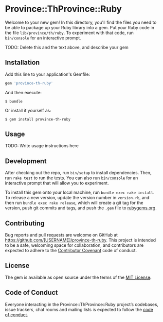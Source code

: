 # Province::ThProvince::Ruby

Welcome to your new gem! In this directory, you'll find the files you need to be able to package up your Ruby library into a gem. Put your Ruby code in the file `lib/province/th/ruby`. To experiment with that code, run `bin/console` for an interactive prompt.

TODO: Delete this and the text above, and describe your gem

## Installation

Add this line to your application's Gemfile:

```ruby
gem 'province-th-ruby'
```

And then execute:

    $ bundle

Or install it yourself as:

    $ gem install province-th-ruby

## Usage

TODO: Write usage instructions here

## Development

After checking out the repo, run `bin/setup` to install dependencies. Then, run `rake test` to run the tests. You can also run `bin/console` for an interactive prompt that will allow you to experiment.

To install this gem onto your local machine, run `bundle exec rake install`. To release a new version, update the version number in `version.rb`, and then run `bundle exec rake release`, which will create a git tag for the version, push git commits and tags, and push the `.gem` file to [rubygems.org](https://rubygems.org).

## Contributing

Bug reports and pull requests are welcome on GitHub at https://github.com/[USERNAME]/province-th-ruby. This project is intended to be a safe, welcoming space for collaboration, and contributors are expected to adhere to the [Contributor Covenant](http://contributor-covenant.org) code of conduct.

## License

The gem is available as open source under the terms of the [MIT License](https://opensource.org/licenses/MIT).

## Code of Conduct

Everyone interacting in the Province::ThProvince::Ruby project’s codebases, issue trackers, chat rooms and mailing lists is expected to follow the [code of conduct](https://github.com/[USERNAME]/province-th-ruby/blob/master/CODE_OF_CONDUCT.md).
